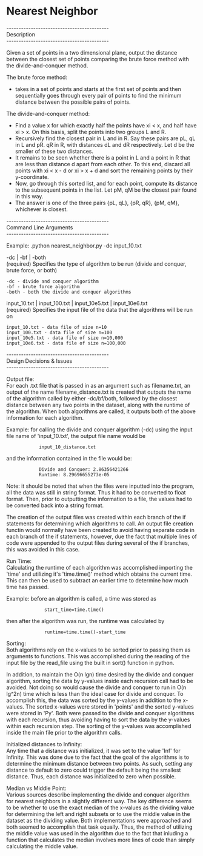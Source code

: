 <h1>
Nearest Neighbor
</h1>


------------------------------------------<br />
Description<br />
------------------------------------------<br />

Given a set of points in a two dimensional plane, output the distance
between the closest set of points comparing the brute force method
with the divide-and-conquer method.

The brute force method:
- takes in a set of points and starts at the first set of points and then 
  sequentially goes through every pair of points to find the minimum 
  distance between the possible pairs of points.

The divide-and-conquer method:
- Find a value x for which exactly half the points have xi < x, and half 
  have xi > x. On this basis, split the points into two groups L and R.
- Recursively find the closest pair in L and in R. Say these pairs are pL, qL 
  in L and pR. qR in R, with distances dL and dR respectively. Let d be the 
  smaller of these two distances.
- It remains to be seen whether there is a point in L and a point in R that 
  are less than distance d apart from each other. To this end, discard all 
  points with xi < x - d or xi > x + d and sort the remaining points by 
  their y-coordinate.
- Now, go through this sorted list, and for each point, compute its distance 
  to the subsequent points in the list. Let pM, qM be the closest pair found 
  in this way.
- The answer is one of the three pairs {pL, qL}, {pR, qR}, {pM, qM}, 
  whichever is closest.

------------------------------------------<br />
Command Line Arguments<br />
------------------------------------------<br />

Example:  .python nearest\_neighbor.py -dc input\_10.txt

-dc | -bf | -both <br />
  (required) Specifies the type of algorithm to be run (divide and conquer, 
  brute force, or both)

    -dc - divide and conquer algorithm 
    -bf - brute force algorithm 
    -both - both the divide and conquer algorithms
    
input\_10.txt | input\_100.txt | input\_10e5.txt | input\_10e6.txt <br />
  (required) Specifies the input file of the data that the algorithms will be
  run on
  
    input_10.txt - data file of size n=10
    input_100.txt - data file of size n=100
    input_10e5.txt - data file of size n=10,000
    input_10e6.txt - data file of size n=100,000
    
------------------------------------------<br />
Design Decisions & Issues<br />
------------------------------------------<br />

Output file: <br />
  For each .txt file that is passed in as an argument such as filename.txt, an 
  output of the name filename\_distance.txt is created that outputs the name of 
  the algorithm called by either -dc/bf/both, followed by the closest distance
  between any two points in the dataset, along with the runtime of the 
  algorithm. When both algorithms are called, it outputs both of the above
  information for each algorithm. 
  
  Example:  for calling the divide and conquer algorithm (-dc) using the input
            file name of 'input\_10.txt', the output file name would be
            
                input_10_distance.txt
            
   and the information contained in the file would be:
            
                Divide and Conquer: 2.86356421266
                Runtime: 8.29696655273e-05
                
  Note: it should be noted that when the files were inputted into the program,
        all the data was still in string format. Thus it had to be converted to
        float format. Then, prior to outputting the information to a file, the
        values had to be converted back into a string format.
        
  The creation of the output files was created within each branch of the if
  statements for determining which algorithms to call. An output file creation
  functin would normally have been created to avoid having separate code in 
  each branch of the if statements, however, due the fact that multiple lines
  of code were appended to the output files during several of the if branches,
  this was avoided in this case.
                
Run Time: <br />
  Calculating the runtime of each algorithm was accomplished importing the 
  'time' and utilizing it's 'time.time()' method which obtains the current time. 
  This can then be used to subtract an earlier time to determine how much time
  has passed.
  
  Example:  before an algorithm is called, a time was stored as
  
                  start_time=time.time()
            
 then after the algorithm was run, the runtime was calculated by
            
                  runtime=time.time()-start_time
                  
Sorting: <br />
  Both algorithms rely on the x-values to be sorted prior to passing them as 
  arguments to functions. This was accomplished during the reading of the input
  file by the read\_file using the built in sort() function in python.
  
  In addition, to maintain the O(n lgn) time desired by the divide and conquer
  algorithm, sorting the data by y-values inside each recursion call had to be
  avoided. Not doing so would cause the divide and conquer to run in O(n lg^2n)
  time which is less than the ideal case for divide and conquer. To accomplish 
  this, the data was sorted by the y-values in addition to the x-values. The 
  sorted x-values were stored in 'points' and the sorted y-values were stored in
  'Py'. Both were passed to the divide and conquer algorithms with each 
  recursion, thus avoiding having to sort the data by the y-values within each
  recursion step. The sorting of the y-values was accomplished inside the main
  file prior to the algorithm calls.
  
Initialized distances to Infinity: <br />
  Any time that a distance was initialized, it was set to the value 'Inf' for 
  Infinity. This was done due to the fact that the goal of the algorithms is to
  determine the minimum distance between two points. As such, setting any
  distance to default to zero could trigger the default being the smallest
  distance. Thus, each distance was initialized to zero when possible.
  
Median vs Middle Point: <br />
  Various sources describe implementing the divide and conquer algorithm for
  nearest neighbors in a slightly different way. The key difference seems to be
  whether to use the exact median of the x-values as the dividing value for
  determining the left and right subsets or to use the middle value in the 
  dataset as the dividing value. Both implementations were approached and both
  seemed to accomplish that task equally. Thus, the method of utilizing the 
  middle value was used in the algorithm due to the fact that inluding a 
  function that calculates the median involves more lines of code than simply
  calculating the middle value. 
  
      
